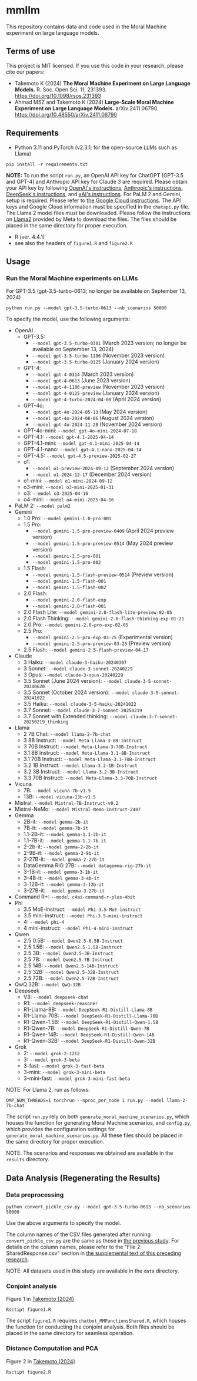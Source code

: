 # mmllm

This repository contains data and code used in the Moral Machine experiment on large language models.

## Terms of use

This project is MIT licensed. If you use this code in your research, please cite our papers:

+ Takemoto K (2024) **The Moral Machine Experiment on Large Language Models.** R. Soc. Open Sci. 11, 231393. https://doi.org/10.1098/rsos.231393
+ Ahmad MSZ and Takemoto K (2024) **Large-Scale Moral Machine Experiment on Large Language Models.** arXiv:2411.06790. https://doi.org/10.48550/arXiv.2411.06790

## Requirements
* Python 3.11 and PyTorch (v2.3.1; for the open-source LLMs such as Llama)
```
pip install -r requirements.txt
```
**NOTE:** To run the script `run.py`, an OpenAI API key for ChatGPT (GPT-3.5 and GPT-4) and Anthropic API key for Claude 3 are required. Please obtain your API key by following [OpenAI's instructions](https://help.openai.com/en/articles/4936850-where-do-i-find-my-secret-api-key), [Anthropic's instructions](https://support.anthropic.com/en/articles/8114521-how-can-i-access-the-claude-api), [DeepSeek's instructions](https://api-docs.deepseek.com/api/deepseek-api), and [xAI's instructions](https://docs.x.ai/docs/overview). For PaLM 2 and Gemini, setup is required. Please refer to [the Google Cloud instructions](https://cloud.google.com/vertex-ai/generative-ai/docs/start/quickstarts/quickstart-multimodal). The API keys and Google Cloud information must be specified in the `chatapi.py` file. The Llama 2 model files must be downloaded. Please follow the instructions on [Llama2](https://github.com/facebookresearch/llama) provided by Meta to download the files. The files should be placed in the same directory for proper execution.

* R (ver. 4.4.1)
* see also the headers of `figure1.R` and `figure2.R`

## Usage
### Run the Moral Machine experiments on LLMs
For GPT-3.5 (gpt-3.5-turbo-0613; no longer be available on September 13, 2024)
```
python run.py --model gpt-3.5-turbo-0613 --nb_scenarios 50000
```
To specify the model, use the following arguments:
* OpenAI
  * GPT-3.5:
    * `--model gpt-3.5-turbo-0301` (March 2023 version; no longer be available on September 13, 2024)
    * `--model gpt-3.5-turbo-1106` (November 2023 version)
    * `--model gpt-3.5-turbo-0125` (January 2024 version)
  * GPT-4:
    * `--model gpt-4-0314` (March 2023 version)
    * `--model gpt-4-0613` (June 2023 version)
    * `--model gpt-4-1106-preview` (November 2023 version)
    * `--model gpt-4-0125-preview` (January 2024 version)
    * `--model gpt-4-turbo-2024-04-09` (April 2024 version)
  * GPT-4o:
    * `--model gpt-4o-2024-05-13` (May 2024 version)
    * `--model gpt-4o-2024-08-06` (August 2024 version)
    * `--model gpt-4o-2024-11-20` (November 2024 version)
  * GPT-4o-mini: `--model gpt-4o-mini-2024-07-18`
  * GPT-4.1: `--model gpt-4.1-2025-04-14`
  * GPT-4.1-mini: `--model gpt-4.1-mini-2025-04-14`
  * GPT-4.1-nano: `--model gpt-4.1-nano-2025-04-14`
  * GPT-4.5: `--model gpt-4.5-preview-2025-02-27`
  * o1:
    * `--model o1-preview-2024-09-12` (September 2024 version)
    * `--model o1-2024-12-17` (December 2024 version)
  * o1-mini: `--model o1-mini-2024-09-12`
  * o3-mini: `--model o3-mini-2025-01-31`
  * o3: `--model o3-2025-04-16`
  * o4-mini: `--model o4-mini-2025-04-16`
* PaLM 2: `--model palm2`
* Gemini
  * 1.0 Pro: `--model gemini-1.0-pro-001`
  * 1.5 Pro:
    * `--model gemini-1.5-pro-preview-0409` (April 2024 preview version)
    * `--model gemini-1.5-pro-preview-0514` (May 2024 preview version)
    * `--model gemini-1.5-pro-001`
    * `--model gemini-1.5-pro-002`
  * 1.5 Flash:
    * `--model gemini-1.5-flash-preview-0514` (Preview version)
    * `--model gemini-1.5-flash-001`
    * `--model gemini-1.5-flash-002`
  * 2.0 Flash:
    * `--model gemini-2.0-flash-exp`
    * `--model gemini-2.0-flash-001`
  * 2.0 Flash Lite: `--model gemini-2.0-flash-lite-preview-02-05`
  * 2.0 Flash Thinking: `--model gemini-2.0-flash-thinking-exp-01-21`
  * 2.0 Pro: `--model gemini-2.0-pro-exp-02-05`
  * 2.5 Pro:
    * `--model gemini-2.5-pro-exp-03-25` (Experimental version)
    * `--model gemini-2.5-pro-preview-03-25` (Preview version)
  * 2.5 Flash: `--model gemini-2.5-flash-preview-04-17` 
* Claude
  * 3 Haiku: `--model claude-3-haiku-20240307`
  * 3 Sonnet: `--model claude-3-sonnet-20240229`
  * 3 Opus: `--model claude-3-opus-20240229`
  * 3.5 Sonnet (June 2024 version): `--model claude-3-5-sonnet-20240620`
  * 3.5 Sonnet (October 2024 version): `--model claude-3-5-sonnet-20241022`
  * 3.5 Haiku: `--model claude-3-5-haiku-20241022`
  * 3.7 Sonnet: `--model claude-3-7-sonnet-20250219`
  * 3.7 Sonnet with Extended thinking: `--model claude-3-7-sonnet-20250219_thinking`
* Llama
  * 2 7B Chat: `--model llama-2-7b-chat`
  * 3 8B Instruct: `--model Meta-Llama-3-8B-Instruct`
  * 3 70B Instruct: `--model Meta-Llama-3-70B-Instruct`
  * 3.1 8B Instruct: `--model Meta-Llama-3.1-8B-Instruct`
  * 3.1 70B Instruct: `--model Meta-Llama-3.1-70B-Instruct`
  * 3.2 1B Instruct: `--model Llama-3.2-1B-Instruct`
  * 3.2 3B Instruct: `--model Llama-3.2-3B-Instruct`
  * 3.3 70B Instruct: `--model Meta-Llama-3.3-70B-Instruct`
* Vicuna
  * 7B: `--model vicuna-7b-v1.5`
  * 13B: `--model vicuna-13b-v1.5` 
* Mistral: `--model Mistral-7B-Instruct-v0.2`
* Mistral-NeMo: `--model Mistral-Nemo-Instruct-2407`
* Gemma
  * 2B-it: `--model gemma-2b-it`
  * 7B-it: `--model gemma-7b-it`
  * 1.1-2B-it: `--model gemma-1.1-2b-it`
  * 1.1-7B-it: `--model gemma-1.1-7b-it`
  * 2-2b-it: `--model gemma-2-2b-it`
  * 2-9B-it: `--model gemma-2-9b-it`
  * 2-27B-it: `--model gemma-2-27b-it`
  * DataGemma RIG 27B: `--model datagemma-rig-27b-it`
  * 3-1B-it: `--model gemma-3-1b-it`
  * 3-4B-it: `--model gemma-3-4b-it`
  * 3-12B-it: `--model gemma-3-12b-it`
  * 3-27B-it: `--model gemma-3-27b-it`
* Command R+: `--model c4ai-command-r-plus-4bit`
* Phi
  *  3.5 MoE-instruct: `--model Phi-3.5-MoE-instruct`
  *  3.5 mini-instruct: `--model Phi-3.5-mini-instruct`
  *  4: `--model phi-4`
  *  4 mini-instruct: `--model Phi-4-mini-instruct`
* Qwen
  * 2.5 0.5B: `--model Qwen2.5-0.5B-Instruct`
  * 2.5 1.5B: `--model Qwen2.5-1.5B-Instruct`
  * 2.5 3B: `--model Qwen2.5-3B-Instruct`
  * 2.5 7B: `--model Qwen2.5-7B-Instruct`
  * 2.5 14B: `--model Qwen2.5-14B-Instruct`
  * 2.5 32B: `--model Qwen2.5-32B-Instruct`
  * 2.5 72B: `--model Qwen2.5-72B-Instruct`
* QwQ 32B: `--model QwQ-32B`
* Deepseek
  * V3: `--model deepseek-chat`
  * R1: `--model deepseek-reasoner`
  * R1-Llama-8B: `--model DeepSeek-R1-Distill-Llama-8B`
  * R1-Llama-70B: `--model DeepSeek-R1-Distill-Llama-70B`
  * R1-Qwen-1.5B: `--model DeepSeek-R1-Distill-Qwen-1.5B`
  * R1-Qwen-7B: `--model DeepSeek-R1-Distill-Qwen-7B`
  * R1-Qwen-14B: `--model DeepSeek-R1-Distill-Qwen-14B`
  * R1-Qwen-32B: `--model DeepSeek-R1-Distill-Qwen-32B`
* Grok
  * 2: `--model grok-2-1212`
  * 3: `--model grok-3-beta`
  * 3-fast: `--model grok-3-fast-beta`
  * 3-mini: `--model grok-3-mini-beta`
  * 3-mini-fast: `--model grok-3-mini-fast-beta`

NOTE: For Llama 2, run as follows:
```
OMP_NUM_THREADS=1 torchrun --nproc_per_node 1 run.py --model llama-2-7b-chat
```

The script `run.py` rely on both `generate_moral_machine_scenarios.py`, which houses the function for generating Moral Machine scenarios, and `config.py`, which provides the configuration settings for `generate_moral_machine_scenarios.py`. All these files should be placed in the same directory for proper execution.

NOTE: The scenarios and responses we obtained are available in the `results` directory.

## Data Analysis (Regenerating the Results)
### Data preprocessing
```
python convert_pickle_csv.py --model gpt-3.5-turbo-0613 --nb_scenarios 50000
```
Use the above arguments to specify the model.

The column names of the CSV files generated after running `convert_pickle_csv.py` are the same as those in [the previous study](https://www.nature.com/articles/s41586-018-0637-6). For details on the column names, please refer to the "File 2: SharedResponse.csv" section in [the supplemental text of this preceding research](https://osf.io/wt6mc?view_only=4bb49492edee4a8eb1758552a362a2cf).

NOTE: All datasets used in this study are available in the `data` directory.

### Conjoint analysis
Figure 1 in [Takemoto (2024)](https://doi.org/10.1098/rsos.231393)
```
Rsctipt figure1.R
```

The script `figure1.R` requires `chatbot_MMFunctionsShared.R`, which houses the function for conducting the conjoint analysis. Both files should be placed in the same directory for seamless operation.

### Distance Computation and PCA
Figure 2 in [Takemoto (2024)](https://doi.org/10.1098/rsos.231393)
```
Rsctipt figure2.R
```
